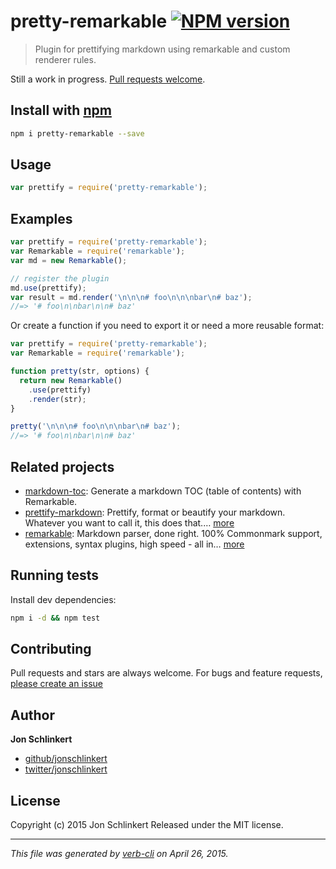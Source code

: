 # pretty-remarkable [![NPM version](https://badge.fury.io/js/pretty-remarkable.svg)](http://badge.fury.io/js/pretty-remarkable)

> Plugin for prettifying markdown using remarkable and custom renderer rules.

Still a work in progress. [Pull requests welcome](https://github.com/jonschlinkert/pretty-remarkable/issues).

## Install with [npm](npmjs.org)

```bash
npm i pretty-remarkable --save
```

## Usage

```js
var prettify = require('pretty-remarkable');
```

## Examples

```js
var prettify = require('pretty-remarkable');
var Remarkable = require('remarkable');
var md = new Remarkable();

// register the plugin
md.use(prettify);
var result = md.render('\n\n\n# foo\n\n\nbar\n# baz');
//=> '# foo\n\nbar\n\n# baz'
```

Or create a function if you need to export it or need a more reusable format:

```js
var prettify = require('pretty-remarkable');
var Remarkable = require('remarkable');

function pretty(str, options) {
  return new Remarkable()
    .use(prettify)
    .render(str);
}

pretty('\n\n\n# foo\n\n\nbar\n# baz');
//=> '# foo\n\nbar\n\n# baz'
```

## Related projects

* [markdown-toc](https://github.com/jonschlinkert/markdown-toc): Generate a markdown TOC (table of contents) with Remarkable.
* [prettify-markdown](https://github.com/jonschlinkert/prettify-markdown): Prettify, format or beautify your markdown. Whatever you want to call it, this does that.… [more](https://github.com/jonschlinkert/prettify-markdown)
* [remarkable](https://github.com/jonschlinkert/remarkable): Markdown parser, done right. 100% Commonmark support, extensions, syntax plugins, high speed - all in… [more](https://github.com/jonschlinkert/remarkable)  

## Running tests

Install dev dependencies:

```bash
npm i -d && npm test
```

## Contributing

Pull requests and stars are always welcome. For bugs and feature requests, [please create an issue](https://github.com/jonschlinkert/pretty-remarkable/issues)

## Author

**Jon Schlinkert**

+ [github/jonschlinkert](https://github.com/jonschlinkert)
+ [twitter/jonschlinkert](http://twitter.com/jonschlinkert)

## License

Copyright (c) 2015 Jon Schlinkert
Released under the MIT license.

***

_This file was generated by [verb-cli](https://github.com/assemble/verb-cli) on April 26, 2015._

<!-- reflinks generated by verb-reflinks plugin -->

[assemble]: http://assemble.io
[template]: https://github.com/jonschlinkert/template
[verb]: https://github.com/assemble/verb